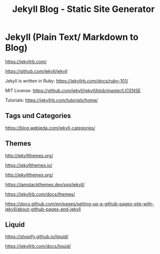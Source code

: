 ﻿---
layout: post
title: Jekyll Blog - Static Site Generator 
categories: [Blog]
tags: [Jekyll, OSS, markdown, theme, github Pages]
--- 


# Jekyll (Plain Text/ Markdown to Blog)

<https://jekyllrb.com/>

<https://github.com/jekyll/jekyll>

Jekyll is written in Ruby: <https://jekyllrb.com/docs/ruby-101/>

MIT License: <https://github.com/jekyll/jekyll/blob/master/LICENSE>

Tutorials: <https://jekyllrb.com/tutorials/home/>

## Tags und Categories

<https://blog.webjeda.com/jekyll-categories/>

## Themes

<http://jekyllthemes.org/>

<https://jekyllthemes.io/>

<http://jekyllthemes.org/>

<https://jamstackthemes.dev/ssg/jekyll/>

<https://jekyllrb.com/docs/themes/>

<https://docs.github.com/en/pages/setting-up-a-github-pages-site-with-jekyll/about-github-pages-and-jekyll>



## Liquid

<https://shopify.github.io/liquid/>

<https://jekyllrb.com/docs/liquid/>
